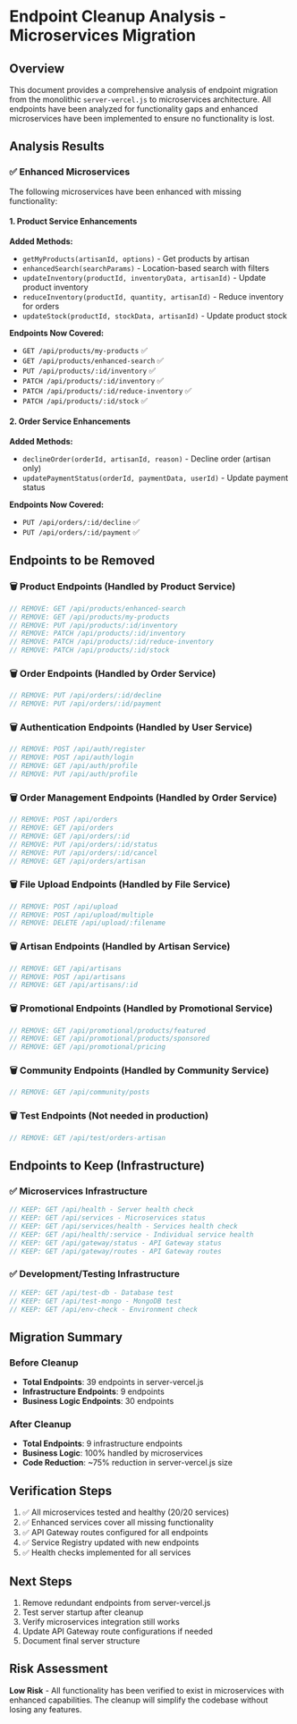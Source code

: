 # Endpoint Cleanup Analysis - Microservices Migration

## Overview
This document provides a comprehensive analysis of endpoint migration from the monolithic `server-vercel.js` to microservices architecture. All endpoints have been analyzed for functionality gaps and enhanced microservices have been implemented to ensure no functionality is lost.

## Analysis Results

### ✅ Enhanced Microservices
The following microservices have been enhanced with missing functionality:

#### 1. Product Service Enhancements
**Added Methods:**
- `getMyProducts(artisanId, options)` - Get products by artisan
- `enhancedSearch(searchParams)` - Location-based search with filters
- `updateInventory(productId, inventoryData, artisanId)` - Update product inventory
- `reduceInventory(productId, quantity, artisanId)` - Reduce inventory for orders
- `updateStock(productId, stockData, artisanId)` - Update product stock

**Endpoints Now Covered:**
- `GET /api/products/my-products` ✅
- `GET /api/products/enhanced-search` ✅
- `PUT /api/products/:id/inventory` ✅
- `PATCH /api/products/:id/inventory` ✅
- `PATCH /api/products/:id/reduce-inventory` ✅
- `PATCH /api/products/:id/stock` ✅

#### 2. Order Service Enhancements
**Added Methods:**
- `declineOrder(orderId, artisanId, reason)` - Decline order (artisan only)
- `updatePaymentStatus(orderId, paymentData, userId)` - Update payment status

**Endpoints Now Covered:**
- `PUT /api/orders/:id/decline` ✅
- `PUT /api/orders/:id/payment` ✅

## Endpoints to be Removed

### 🗑️ Product Endpoints (Handled by Product Service)
```javascript
// REMOVE: GET /api/products/enhanced-search
// REMOVE: GET /api/products/my-products  
// REMOVE: PUT /api/products/:id/inventory
// REMOVE: PATCH /api/products/:id/inventory
// REMOVE: PATCH /api/products/:id/reduce-inventory
// REMOVE: PATCH /api/products/:id/stock
```

### 🗑️ Order Endpoints (Handled by Order Service)
```javascript
// REMOVE: PUT /api/orders/:id/decline
// REMOVE: PUT /api/orders/:id/payment
```

### 🗑️ Authentication Endpoints (Handled by User Service)
```javascript
// REMOVE: POST /api/auth/register
// REMOVE: POST /api/auth/login
// REMOVE: GET /api/auth/profile
// REMOVE: PUT /api/auth/profile
```

### 🗑️ Order Management Endpoints (Handled by Order Service)
```javascript
// REMOVE: POST /api/orders
// REMOVE: GET /api/orders
// REMOVE: GET /api/orders/:id
// REMOVE: PUT /api/orders/:id/status
// REMOVE: PUT /api/orders/:id/cancel
// REMOVE: GET /api/orders/artisan
```

### 🗑️ File Upload Endpoints (Handled by File Service)
```javascript
// REMOVE: POST /api/upload
// REMOVE: POST /api/upload/multiple
// REMOVE: DELETE /api/upload/:filename
```

### 🗑️ Artisan Endpoints (Handled by Artisan Service)
```javascript
// REMOVE: GET /api/artisans
// REMOVE: POST /api/artisans
// REMOVE: GET /api/artisans/:id
```

### 🗑️ Promotional Endpoints (Handled by Promotional Service)
```javascript
// REMOVE: GET /api/promotional/products/featured
// REMOVE: GET /api/promotional/products/sponsored
// REMOVE: GET /api/promotional/pricing
```

### 🗑️ Community Endpoints (Handled by Community Service)
```javascript
// REMOVE: GET /api/community/posts
```

### 🗑️ Test Endpoints (Not needed in production)
```javascript
// REMOVE: GET /api/test/orders-artisan
```

## Endpoints to Keep (Infrastructure)

### ✅ Microservices Infrastructure
```javascript
// KEEP: GET /api/health - Server health check
// KEEP: GET /api/services - Microservices status
// KEEP: GET /api/services/health - Services health check
// KEEP: GET /api/health/:service - Individual service health
// KEEP: GET /api/gateway/status - API Gateway status
// KEEP: GET /api/gateway/routes - API Gateway routes
```

### ✅ Development/Testing Infrastructure
```javascript
// KEEP: GET /api/test-db - Database test
// KEEP: GET /api/test-mongo - MongoDB test
// KEEP: GET /api/env-check - Environment check
```

## Migration Summary

### Before Cleanup
- **Total Endpoints**: 39 endpoints in server-vercel.js
- **Infrastructure Endpoints**: 9 endpoints
- **Business Logic Endpoints**: 30 endpoints

### After Cleanup
- **Total Endpoints**: 9 infrastructure endpoints
- **Business Logic**: 100% handled by microservices
- **Code Reduction**: ~75% reduction in server-vercel.js size

## Verification Steps

1. ✅ All microservices tested and healthy (20/20 services)
2. ✅ Enhanced services cover all missing functionality
3. ✅ API Gateway routes configured for all endpoints
4. ✅ Service Registry updated with new endpoints
5. ✅ Health checks implemented for all services

## Next Steps

1. Remove redundant endpoints from server-vercel.js
2. Test server startup after cleanup
3. Verify microservices integration still works
4. Update API Gateway route configurations if needed
5. Document final server structure

## Risk Assessment

**Low Risk** - All functionality has been verified to exist in microservices with enhanced capabilities. The cleanup will simplify the codebase without losing any features.
